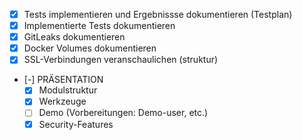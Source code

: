 - [x] Tests implementieren und Ergebnissse dokumentieren (Testplan)
- [x] Implementierte Tests dokumentieren
- [x] GitLeaks dokumentieren
- [x] Docker Volumes dokumentieren
- [x] SSL-Verbindungen veranschaulichen (struktur)
- [-] PRÄSENTATION
  - [x] Modulstruktur
  - [x] Werkzeuge
  - [ ] Demo (Vorbereitungen: Demo-user, etc.)
  - [x] Security-Features